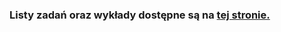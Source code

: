 <h3>Listy zadań oraz wykłady dostępne są na <a href="https://github.com/mariuszgil/designing-and-implementing-php-apps-course">tej stronie.</a>
